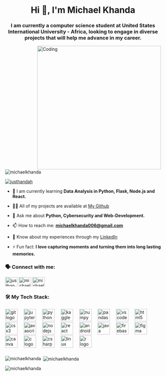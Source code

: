 <h1 align="center">Hi 👋, I'm Michael Khanda</h1>
<h3 align="center">I am currently a computer science student at United States International University - Africa, looking to engage in diverse projects that will help me advance in my career.</h3>
<img align="right" alt="Coding" width="400" src="https://cdn.dribbble.com/users/1162077/screenshots/3848914/programmer.gif"

<p align="left"> <img src="https://komarev.com/ghpvc/?username=michaelkhanda&label=Profile%20views&color=0e75b6&style=flat" alt="michaelkhanda" /> </p>

<p align="left"> <a href="https://twitter.com/justhandah" target="blank"><img src="https://img.shields.io/twitter/follow/justhandah?logo=twitter&style=for-the-badge" alt="justhandah" /></a> </p>

- 🌱 I am currently learning **Data Analysis in Python, Flask, Node.js and React.**

- 👨‍💻 All of my projects are available at [My Github](https://github.com/michaelkhanda)

- 💬 Ask me about **Python, Cybersecurity and Web-Development.**

- 📫 How to reach me: **michaelkhanda006@gmail.com**

- 📄 Know about my experiences through my [LinkedIn](https://www.linkedin.com/in/michael-k-0a5874127/)

- ⚡ Fun fact: **I love capturing moments and turning them into long lasting memories.**

<h3 align="left">🗣️ Connect with me:</h3>
<p align="left">
<a href="https://twitter.com/justhandah" target="blank"><img align="center" src="https://raw.githubusercontent.com/rahuldkjain/github-profile-readme-generator/master/src/images/icons/Social/twitter.svg" alt="justhandah" height="30" width="40" /></a>
<a href="https://www.linkedin.com/in/michael-k-0a5874127/" target="blank"><img align="center" src="https://raw.githubusercontent.com/rahuldkjain/github-profile-readme-generator/master/src/images/icons/Social/linked-in-alt.svg" alt="michael khanda" height="30" width="40" /></a>
<a href="https://discord.gg/michaelkhanda" target="blank"><img align="center" src="https://raw.githubusercontent.com/rahuldkjain/github-profile-readme-generator/master/src/images/icons/Social/discord.svg" alt="michaelkhanda" height="30" width="40" /></a>
</p>

<h3 align="left">🛠 My Tech Stack:</h3>

###

<div align="left">
  <img src="https://cdn.jsdelivr.net/gh/devicons/devicon/icons/git/git-original.svg" height="40" alt="git logo"  />
  <img width="12" />
  <img src="https://cdn.jsdelivr.net/gh/devicons/devicon/icons/jupyter/jupyter-original.svg" height="40" alt="jupyter logo"  />
  <img width="12" />
  <img src="https://cdn.jsdelivr.net/gh/devicons/devicon/icons/python/python-original.svg" height="40" alt="python logo"  />
  <img width="12" />
  <img src="https://cdn.jsdelivr.net/gh/devicons/devicon/icons/kaggle/kaggle-original.svg" height="40" alt="kaggle logo"  />
  <img width="12" />
  <img src="https://cdn.jsdelivr.net/gh/devicons/devicon/icons/numpy/numpy-original.svg" height="40" alt="numpy logo"  />
  <img width="12" />
  <img src="https://cdn.jsdelivr.net/gh/devicons/devicon/icons/pandas/pandas-original.svg" height="40" alt="pandas logo"  />
  <img width="12" />
  <img src="https://cdn.jsdelivr.net/gh/devicons/devicon/icons/vscode/vscode-original.svg" height="40" alt="vscode logo"  />
  <img width="12" />
  <img src="https://cdn.jsdelivr.net/gh/devicons/devicon/icons/html5/html5-original.svg" height="40" alt="html5 logo"  />
  <img width="12" />
  <img src="https://cdn.jsdelivr.net/gh/devicons/devicon/icons/css3/css3-original.svg" height="40" alt="css3 logo"  />
  <img width="12" />
  <img src="https://cdn.jsdelivr.net/gh/devicons/devicon/icons/javascript/javascript-original.svg" height="40" alt="javascript logo"  />
  <img width="12" />
  <img src="https://cdn.jsdelivr.net/gh/devicons/devicon/icons/nodejs/nodejs-original.svg" height="40" alt="nodejs logo"  />
  <img width="12" />
  <img src="https://cdn.jsdelivr.net/gh/devicons/devicon/icons/react/react-original.svg" height="40" alt="react logo"  />
  <img width="12" />
  <img src="https://cdn.jsdelivr.net/gh/devicons/devicon/icons/androidstudio/androidstudio-original.svg" height="40" alt="androidstudio logo"  />
  <img width="12" />
  <img src="https://cdn.jsdelivr.net/gh/devicons/devicon/icons/java/java-original.svg" height="40" alt="java logo"  />
  <img width="12" />
  <img src="https://cdn.jsdelivr.net/gh/devicons/devicon/icons/firebase/firebase-plain.svg" height="40" alt="firebase logo"  />
  <img width="12" />
  <img src="https://cdn.jsdelivr.net/gh/devicons/devicon/icons/figma/figma-original.svg" height="40" alt="figma logo"  />
  <img width="12" />
  <img src="https://cdn.jsdelivr.net/gh/devicons/devicon/icons/canva/canva-original.svg" height="40" alt="canva logo"  />
  <img width="12" />
  <img src="https://cdn.jsdelivr.net/gh/devicons/devicon/icons/c/c-original.svg" height="40" alt="c logo"  />
  <img width="12" />
  <img src="https://cdn.jsdelivr.net/gh/devicons/devicon/icons/csharp/csharp-original.svg" height="40" alt="csharp logo"  />
  <img width="12" />
  <img src="https://cdn.jsdelivr.net/gh/devicons/devicon/icons/linux/linux-original.svg" height="40" alt="linux logo"  />
  <img width="12" />
  <img src="https://cdn.jsdelivr.net/gh/devicons/devicon/icons/r/r-original.svg" height="40" alt="r logo"  />
</div>

###

<p><img align="left" src="https://github-readme-stats-sigma-five.vercel.app/api/top-langs/?username=michaelkhanda&show_icons=true&locale=en&layout=compact&theme=tokyonight" alt="michaelkhanda" /></p>

<p>&nbsp;<img align="center" src="https://github-readme-stats-sigma-five.vercel.app/api?username=michaelkhanda&show_icons=true&locale=en&theme=tokyonight" alt="michaelkhanda" /></p>

<p><img align="center" src="https://github-readme-streak-stats.herokuapp.com/?user=michaelkhanda&theme=tokyonight" alt="michaelkhanda" /></p>
